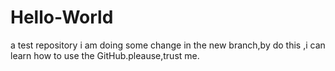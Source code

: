 # Hello-World
a test repository
i am doing some change in the new branch,by do this ,i can learn how to use the GitHub.pleause,trust me.
